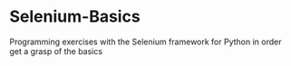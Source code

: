 # Selenium-Basics
Programming exercises with the Selenium framework for Python in order get a grasp of the basics

